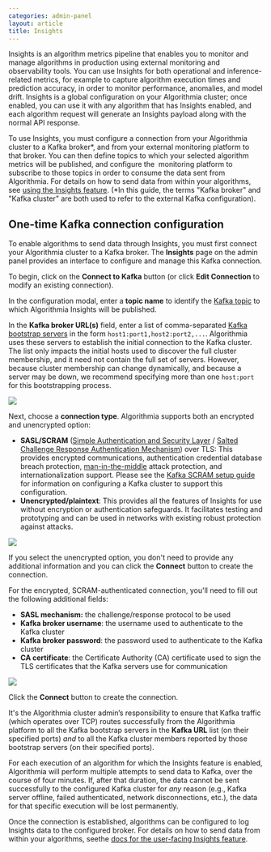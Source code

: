 ```yaml
---
categories: admin-panel
layout: article
title: Insights
---
```


Insights is an algorithm metrics pipeline that enables you to monitor and manage algorithms in production using external monitoring and observability tools. You can use Insights for both operational and inference-related metrics, for example to capture algorithm execution times and prediction accuracy, in order to monitor performance, anomalies, and model drift. Insights is a global configuration on your Algorithmia cluster; once enabled, you can use it with any algorithm that has Insights enabled, and each algorithm request will generate an Insights payload along with the normal API response.

To use Insights, you must configure a connection from your Algorithmia cluster to a Kafka broker*, and from your external monitoring platform to that broker. You can then define topics to which your selected algorithm metrics will be published, and configure the  monitoring platform to subscribe to those topics in order to consume the data sent from Algorithmia. For details on how to send data from within your algorithms, see [using the Insights feature](/algorithmia-enterprise/algorithmia-insights)<span style="font-family: inherit; font-size: 1em;">. (*In this guide, the terms "Kafka broker" and "Kafka cluster" are both used to refer to the external Kafka configuration).</span>

## One-time Kafka connection configuration

To enable algorithms to send data through Insights, you must first connect your Algorithmia cluster to a Kafka broker. The <span style="font-family: inherit; font-size: 1em;">**Insights** page on the admin panel</span> <span style="font-family: inherit; font-size: 1em;">provides an interface to configure and manage this Kafka connection.</span>

<span style="font-family: inherit; font-size: 1em;">To begin, c</span>lick on the **Connect to Kafka** button (or click **Edit Connection** to modify an existing connection).

In the configuration modal, enter a **topic name** to identify the [Kafka topic](https://kafka.apache.org/documentation/#intro_concepts_and_terms) to which Algorithmia Insights will be published.

In the **Kafka broker URL(s)** field, enter a list of comma-separated [Kafka bootstrap servers](https://kafka.apache.org/documentation/#bootstrap.servers) in the form `host1:port1,host2:port2,...`. Algorithmia uses these servers to establish the initial connection to the Kafka cluster. The list <span style="font-family: inherit; font-size: 1em;">only impacts the initial hosts used to discover the full cluster membership, and it</span> need not contain the full set of servers. However, b<span style="font-family: inherit; font-size: 1em;">ecause cluster membership can</span> change dynamically, and because a server may be down, we recommend specifying more than one `host:port` for this bootstrapping process.

![]({{site.url}}/images/post_images/algo-images-admin/algo-1621630844570.png)

Next, choose a **connection type**. Algorithmia supports both an encrypted and unencrypted option:

*   **SASL/SCRAM** ([Simple Authentication and Security Layer](https://en.wikipedia.org/wiki/Simple_Authentication_and_Security_Layer) / [Salted Challenge Response Authentication Mechanism](https://en.wikipedia.org/wiki/Salted_Challenge_Response_Authentication_Mechanism)) over TLS: This provides encrypted communications, authentication credential database breach protection, [man-in-the-middle](https://en.wikipedia.org/wiki/Man-in-the-middle_attack) attack protection, and internationalization support. Please see the [Kafka SCRAM setup guide](https://kafka.apache.org/documentation/#security_sasl_scram) for information on configuring a Kafka cluster to support this configuration.
*   **Unencrypted/plaintext**: This provides all the features of Insights for use without encryption or authentication safeguards. It facilitates testing and prototyping and can be used in networks with existing robust protection against attacks.

![]({{site.url}}/images/post_images/algo-images-admin/algo-1621630920138.png)

If you select the unencrypted option, you don't need to provide any additional information and you can click the **Connect** button to create the connection.

For the encrypted, SCRAM-authenticated connection, you'll need to fill out the following additional fields:

*   **SASL mechanism:** the challenge/response protocol to be used
*   **Kafka broker username**: the username used to authenticate to the Kafka cluster
*   **Kafka broker password**: the password used to authenticate to the Kafka cluster
*   **CA certificate**: the Certificate Authority (CA) certificate used to sign the TLS certificates that the Kafka servers use for communication

![]({{site.url}}/images/post_images/algo-images-admin/algo-1621631804342.png)

Click the **Connect** button to create the connection.

It's the Algorithmia cluster admin’s responsibility to ensure that Kafka traffic (which operates over TCP) routes successfully from the Algorithmia platform to all the Kafka bootstrap servers in the **Kafka URL** list (on their specified ports) _and_ to all the Kafka cluster members reported by those bootstrap servers (on their specified ports).

For each execution of an algorithm for which the Insights feature is enabled, Algorithmia will perform multiple attempts to send data to Kafka, over the course of four minutes. If, after that duration, the data cannot be sent successfully to the configured Kafka cluster for _any_ reason (e.g., Kafka server offline, failed authenticated, network disconnections, etc.), the data for that specific execution will be lost permanently.

Once the connection is established, algorithms can be configured to log Insights data to the configured broker. F<span style="font-family: inherit; font-size: 1em;">or details on how to</span> send data from within your algorithms, see<span style="font-family: inherit; font-size: 1em;">the</span> [docs for the user-facing Insights feature](/algorithmia-enterprise/algorithmia-insights)<span style="font-family: inherit; font-size: 1em;">.</span>